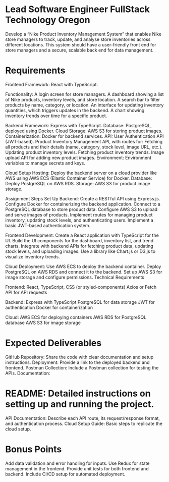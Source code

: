 # Lead Software Engineer FullStack Technology Oregon
Develop a “Nike Product Inventory Management System” that enables Nike store managers to track, update, and analyse store inventories across different locations. This system should have a user-friendly front end for store managers and a secure, scalable back end for data management.
# Requirements
Frontend
Framework: React with TypeScript.

Functionality:
A login screen for store managers.
A dashboard showing a list of Nike products, inventory levels, and store location.
A search bar to filter products by name, category, or location.
An interface for updating inventory quantities, which triggers updates in the backend.
A chart showing inventory trends over time for a specific product.

Backend 
Framework: Express with TypeScript. 
Database: PostgreSQL, deployed using Docker. Cloud Storage: AWS S3 for storing product images. 
Containerization: Docker for backend services. API: User Authentication API (JWT-based). Product Inventory Management API, with routes for: Fetching all products and their details (name, category, stock level, image URL, etc.). Updating product inventory levels. Fetching product inventory trends. Image upload API for adding new product images. Environment: Environment variables to manage secrets and keys.

Cloud Setup
Hosting: Deploy the backend server on a cloud provider like AWS using AWS ECS (Elastic Container Service) for Docker.
Database: Deploy PostgreSQL on AWS RDS.
Storage: AWS S3 for product image storage.

Assignment Steps
Set Up Backend: Create a RESTful API using Express.js.
Configure Docker for containerizing the backend application.
Connect to a PostgreSQL database to store product data.
Configure AWS S3 to upload and serve images of products.
Implement routes for managing product inventory, updating stock levels, and authenticating users.
Implement a basic JWT-based authentication system.

Frontend Development:
Create a React application with TypeScript for the UI.
Build the UI components for the dashboard, inventory list, and trend charts.
Integrate with backend APIs for fetching product data, updating stock levels, and uploading images.
Use a library like Chart.js or D3.js to visualize inventory trends.

Cloud Deployment:
Use AWS ECS to deploy the backend container.
Deploy PostgreSQL on AWS RDS and connect it to the backend.
Set up AWS S3 for image storage and configure permissions.
Technical Requirements

Frontend:
React, TypeScript, CSS (or styled-components)
Axios or Fetch API for API requests

Backend:
Express with TypeScript
PostgreSQL for data storage
JWT for authentication
Docker for containerization

Cloud:
AWS ECS for deploying containers
AWS RDS for PostgreSQL database
AWS S3 for image storage

# Expected Deliverables
GitHub Repository: Share the code with clear documentation and setup instructions.
Deployment: Provide a link to the deployed backend and frontend.
Postman Collection: Include a Postman collection for testing the APIs.
Documentation:

# README: Detailed instructions on setting up and running the project.
API Documentation: Describe each API route, its request/response format, and authentication process.
Cloud Setup Guide: Basic steps to replicate the cloud setup.

# Bonus Points
Add data validation and error handling for inputs.
Use Redux for state management in the frontend.
Provide unit tests for both frontend and backend.
Include CI/CD setup for automated deployment.

